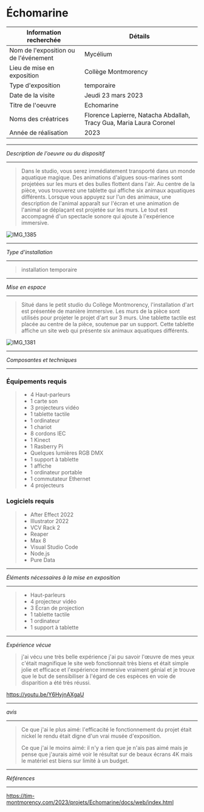 
# Échomarine #

|Information recherchée | Détails |
| ------------- | ------------- |
|Nom de l'exposition ou de l'événement  | Mycélium |
| Lieu de mise en exposition |Collège Montmorency |
|Type d'exposition  | temporaire  |
| Date de la visite  | Jeudi 23 mars 2023 |
|Titre de l'oeuvre  | Echomarine |
|Noms des créatrices  | Florence Lapierre, Natacha Abdallah, Tracy Gua, Maria Laura Coronel  |
| Année de réalisation  | 2023 |
____________________________________________________________________________________________________________________________________________________
*Description de l'oeuvre ou du dispositif*
_____________________________________________________________________________________________________________________________________________________
> Dans le studio, vous serez immédiatement transporté dans un monde aquatique magique. Des animations d'algues sous-marines sont projetées sur les murs et des bulles flottent dans l'air. Au centre de la pièce, vous trouverez une tablette qui affiche six animaux aquatiques différents. Lorsque vous appuyez sur l'un des animaux, une description de l'animal apparaît sur l'écran et une animation de l'animal se déplaçant est projetée sur les murs. Le tout est accompagné d'un spectacle sonore qui ajoute à l'expérience immersive.

![IMG_1385](https://user-images.githubusercontent.com/112128368/235823629-ad0ea986-7263-4500-a197-2ca593f04c89.jpg)

_____________________________________________________________________________________________________________________________________________________
*Type d'installation*
_____________________________________________________________________________________________________________________________________________________

> installation temporaire
    
_____________________________________________________________________________________________________________________________________________________    
*Mise en espace*
_____________________________________________________________________________________________________________________________________________________
> Situé dans le petit studio du Collège Montmorency, l'installation d'art est présentée de manière immersive. Les murs de la pièce sont utilisés pour projeter le projet d'art sur 3 murs. Une tablette tactile est placée au centre de la pièce, soutenue par un support. Cette tablette affiche un site web qui présente six animaux aquatiques différents.

![IMG_1381](https://user-images.githubusercontent.com/112128368/235823750-4c6430d5-58c4-423d-9362-f85d6faa1ab9.jpg)

_______________________________________________________________________________________________________________________________________________
*Composantes et techniques*
_____________________________________________________________________________________________________________________________________________________
 ### Équipements requis ###

> - 4 Haut-parleurs
> - 1 carte son
> - 3 projecteurs vidéo
> - 1 tablette tactile
> - 1 ordinateur
> - 1 chariot
> - 8 cordons IEC
> - 1 Kinect
> - 1 Rasberry Pi
> - Quelques lumières RGB DMX
> - 1 support à tablette
> - 1 affiche
> - 1 ordinateur portable
> - 1 commutateur Ethernet
> - 4 projecteurs


 ### Logiciels requis ###
> - After Effect 2022
> - Illustrator 2022
> - VCV Rack 2
> - Reaper
> - Max 8
> - Visual Studio Code
> - Node.js
> - Pure Data

_____________________________________________________________________________________________________________________________________________________
*Éléments nécessaires à la mise en exposition*
_____________________________________________________________________________________________________________________________________________________
> -  Haut-parleurs
> - 4 projecteur vidéo
> - 3 Écran de projection
> - 1 tablette tactile
> - 1 ordinateur
> - 1 support à tablette
_____________________________________________________________________________________________________________________________________________________
*Expérience vécue*
> j'ai vécu une très belle expérience j'ai pu savoir l'œuvre de mes yeux c'était magnifique le site web fonctionnait très biens et était simple jolie et efficace et l'expérience immersive vraiment génial et je trouve que le but de sensibiliser à l'égard de ces espèces en voie de disparition a été très réussi.

https://youtu.be/Y6HyjnAXgaU
_____________________________________________________________________________________________________________________________________________________ 
*avis*
_____________________________________________________________________________________________________________________________________________________
> Ce que j'ai le plus aimé: l'efficacité le fonctionnement du projet était nickel le rendu était digne d'un vrai musée d'exposition.
> 
> Ce que j'ai le moins aimé: il n'y a rien que je n'ais pas aimé mais je pense que j'aurais aimé voir le résultat sur de beaux écrans 4K mais le matériel est biens sur limité à un budget.

_____________________________________________________________________________________________________________________________________________________
*Références*
_____________________________________________________________________________________________________________________________________________________
https://tim-montmorency.com/2023/projets/Echomarine/docs/web/index.html
